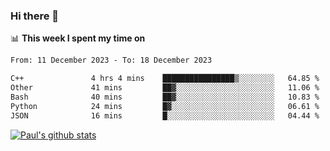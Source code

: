 ### Hi there 👋

📊 **This week I spent my time on**
<!--START_SECTION:waka-->

```txt
From: 11 December 2023 - To: 18 December 2023

C++               4 hrs 4 mins    ████████████████▒░░░░░░░░   64.85 %
Other             41 mins         ██▓░░░░░░░░░░░░░░░░░░░░░░   11.06 %
Bash              40 mins         ██▓░░░░░░░░░░░░░░░░░░░░░░   10.83 %
Python            24 mins         █▓░░░░░░░░░░░░░░░░░░░░░░░   06.61 %
JSON              16 mins         █░░░░░░░░░░░░░░░░░░░░░░░░   04.44 %
```

<!--END_SECTION:waka-->


[![Paul's github stats](https://github-readme-stats.vercel.app/api?username=mickeyouyou&theme=dracula&show_icons=true)](https://github.com/anuraghazra/github-readme-stats)
